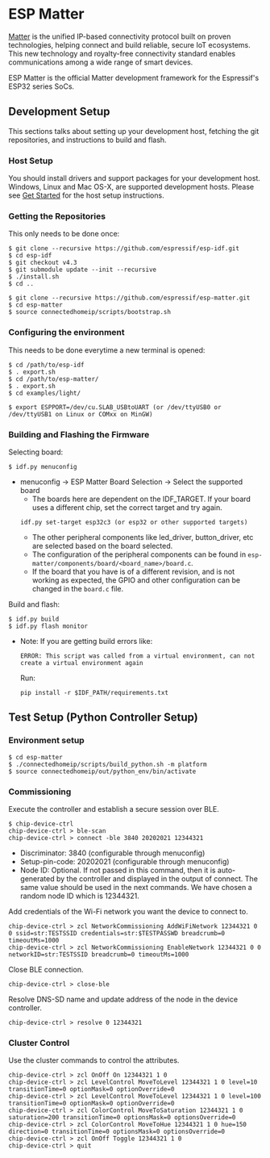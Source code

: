 # ESP Matter

[Matter](https://buildwithmatter.com/) is the unified IP-based connectivity protocol built on proven technologies, helping connect and build reliable, secure IoT ecosystems. This new technology and royalty-free connectivity standard enables communications among a wide range of smart devices.

ESP Matter is the official Matter development framework for the Espressif's ESP32 series SoCs.

## Development Setup

This sections talks about setting up your development host, fetching the git repositories, and instructions to build and flash.

### Host Setup

You should install drivers and support packages for your development host. Windows, Linux and Mac OS-X, are supported development hosts. Please see [Get Started](https://docs.espressif.com/projects/esp-idf/en/v4.3/esp32/index.html) for the host setup instructions.

### Getting the Repositories

This only needs to be done once:
```
$ git clone --recursive https://github.com/espressif/esp-idf.git
$ cd esp-idf
$ git checkout v4.3
$ git submodule update --init --recursive
$ ./install.sh
$ cd ..

$ git clone --recursive https://github.com/espressif/esp-matter.git
$ cd esp-matter
$ source connectedhomeip/scripts/bootstrap.sh
```

### Configuring the environment

This needs to be done everytime a new terminal is opened:
```
$ cd /path/to/esp-idf
$ . export.sh
$ cd /path/to/esp-matter/
$ . export.sh
$ cd examples/light/

$ export ESPPORT=/dev/cu.SLAB_USBtoUART (or /dev/ttyUSB0 or /dev/ttyUSB1 on Linux or COMxx on MinGW)
```

### Building and Flashing the Firmware

Selecting board:
```
$ idf.py menuconfig
```
*   menuconfig -> ESP Matter Board Selection -> Select the supported board
    *   The boards here are dependent on the IDF_TARGET. If your board uses a different chip, set the correct target and try again.
    ```
    idf.py set-target esp32c3 (or esp32 or other supported targets)
    ```
    *   The other peripheral components like led_driver, button_driver, etc are selected based on the board selected.
    *   The configuration of the peripheral components can be found in `esp-matter/components/board/<board_name>/board.c`.
    *   If the board that you have is of a different revision, and is not working as expected, the GPIO and other configuration can be changed in the `board.c` file.

Build and flash:
```
$ idf.py build
$ idf.py flash monitor
```

*   Note: If you are getting build errors like:
    ```
    ERROR: This script was called from a virtual environment, can not create a virtual environment again
    ```
    Run:
    ```
    pip install -r $IDF_PATH/requirements.txt
    ```

## Test Setup (Python Controller Setup)

### Environment setup

```
$ cd esp-matter
$ ./connectedhomeip/scripts/build_python.sh -m platform
$ source connectedhomeip/out/python_env/bin/activate

```

### Commissioning

Execute the controller and establish a secure session over BLE.
```
$ chip-device-ctrl
chip-device-ctrl > ble-scan
chip-device-ctrl > connect -ble 3840 20202021 12344321
```

*   Discriminator: 3840 (configurable through menuconfig)
*   Setup-pin-code: 20202021 (configurable through menuconfig)
*   Node ID: Optional. If not passed in this command, then it is auto-generated by the controller and displayed in the output of connect. The same value should be used in the next commands. We have chosen a random node ID which is 12344321.

Add credentials of the Wi-Fi network you want the device to connect to.
```
chip-device-ctrl > zcl NetworkCommissioning AddWiFiNetwork 12344321 0 0 ssid=str:TESTSSID credentials=str:$TESTPASSWD breadcrumb=0 timeoutMs=1000
chip-device-ctrl > zcl NetworkCommissioning EnableNetwork 12344321 0 0 networkID=str:TESTSSID breadcrumb=0 timeoutMs=1000
```

Close BLE connection.
```
chip-device-ctrl > close-ble
```

Resolve DNS-SD name and update address of the node in the device controller.
```
chip-device-ctrl > resolve 0 12344321
```

### Cluster Control

Use the cluster commands to control the attributes.
```
chip-device-ctrl > zcl OnOff On 12344321 1 0
chip-device-ctrl > zcl LevelControl MoveToLevel 12344321 1 0 level=10 transitionTime=0 optionMask=0 optionOverride=0
chip-device-ctrl > zcl LevelControl MoveToLevel 12344321 1 0 level=100 transitionTime=0 optionMask=0 optionOverride=0
chip-device-ctrl > zcl ColorControl MoveToSaturation 12344321 1 0 saturation=200 transitionTime=0 optionsMask=0 optionsOverride=0
chip-device-ctrl > zcl ColorControl MoveToHue 12344321 1 0 hue=150 direction=0 transitionTime=0 optionsMask=0 optionsOverride=0
chip-device-ctrl > zcl OnOff Toggle 12344321 1 0
chip-device-ctrl > quit
```
